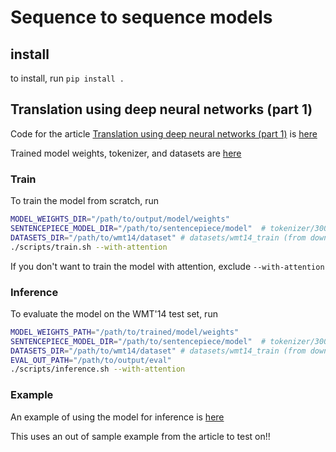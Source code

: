 # Sequence to sequence models

## install

to install, run `pip install .`

## Translation using deep neural networks (part 1)

Code for the article [Translation using deep neural networks (part 1)](http://localhost:4000/blog/2024/sequence_to_sequence_models_1/) is [here](scripts/2024-10-03-sequence_to_sequence_models_1)

Trained model weights, tokenizer, and datasets are [here](https://drive.google.com/drive/folders/1IelyJreVqaYbUggTkB4mgYE0FTN2EMR3?usp=drive_link)

### Train

To train the model from scratch, run

```bash
MODEL_WEIGHTS_DIR="/path/to/output/model/weights"
SENTENCEPIECE_MODEL_DIR="/path/to/sentencepiece/model"  # tokenizer/30000 (from download link)
DATASETS_DIR="/path/to/wmt14/dataset" # datasets/wmt14_train (from download link)
./scripts/train.sh --with-attention
```

If you don't want to train the model with attention, exclude `--with-attention`

### Inference

To evaluate the model on the WMT'14 test set, run

```bash
MODEL_WEIGHTS_PATH="/path/to/trained/model/weights"
SENTENCEPIECE_MODEL_DIR="/path/to/sentencepiece/model"  # tokenizer/30000 (from download link)
DATASETS_DIR="/path/to/wmt14/dataset" # datasets/wmt14_train (from download link)
EVAL_OUT_PATH="/path/to/output/eval"
./scripts/inference.sh --with-attention
```

### Example

An example of using the model for inference is [here](scripts/2024-10-03-sequence_to_sequence_models_1/inference_example.ipynb)

This uses an out of sample example from the article to test on!!
